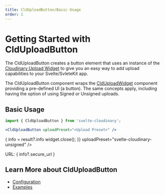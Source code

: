 ```yaml
---
title: CldUploadButton/Basic Usage
order: 1
---
```


<script>
    import Callout from '$lib/components/Callout.svelte'
    import { CldUploadButton } from 'svelte-cloudinary'
let info
</script>

# Getting Started with CldUploadButton

The CldUploadButton creates a button element that uses an instance of the [Cloudinary Upload Widget](https://cloudinary.com/documentation/upload_widget) to give you an easy way to add upload capabilities to your Svelte/SvleteKit app.

The CldUploadButton component wraps the [CldUploadWidget](/CldUploadWidget/usage) component providing a pre-defined UI (a button). The same concepts apply, including having the option of using Signed or Unsigned uploads.

## Basic Usage

```jsx
import { CldUploadButton } from 'svelte-cloudinary';

<CldUploadButton uploadPreset="<Upload Preset>" />
```


<div class="mt-6">
      <CldUploadButton
        class="text-white text-bold uppercase bg-[#ff5050] px-2 py-4 rounded-md"
        onUpload={(result, widget) => {
          info = result?.info
          widget.close();
        }}
        uploadPreset="svelte-cloudinary-unsigned"
      />
      <p>URL: { info?.secure_url }</p>
</div>

## Learn More about CldUploadButton
* [Configuration](/clduploadbutton/configuration)
* [Examples](/clduploadbutton/examples)

